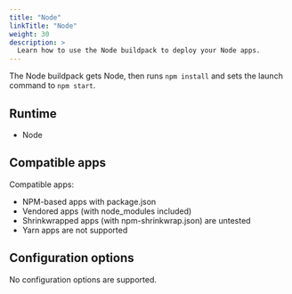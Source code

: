```yaml
---
title: "Node"
linkTitle: "Node"
weight: 30
description: >
  Learn how to use the Node buildpack to deploy your Node apps.
---
```


The Node buildpack gets Node, then runs `npm install` and sets the launch command to `npm start`.

## Runtime

 * Node

## Compatible apps

Compatible apps:

 * NPM-based apps with package.json
 * Vendored apps (with node_modules included)
 * Shrinkwrapped apps (with npm-shrinkwrap.json) are untested
 * Yarn apps are not supported

## Configuration options

No configuration options are supported.
